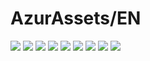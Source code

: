 # AzurAssets/EN
![](https://img.shields.io/badge/EN-8.2.110-blue?style=flat-square)
![](https://img.shields.io/badge/CV-530-blue?style=flat-square)
![](https://img.shields.io/badge/L2D-603-blue?style=flat-square)
![](https://img.shields.io/badge/PIC-22-blue?style=flat-square)
![](https://img.shields.io/badge/BGM-22-blue?style=flat-square)
![](https://img.shields.io/badge/CIPHER-36-blue?style=flat-square)
![](https://img.shields.io/badge/MANGA-54-blue?style=flat-square)
![](https://img.shields.io/badge/PAINTING-181-blue?style=flat-square)
![](https://img.shields.io/badge/DORM-19-blue?style=flat-square)